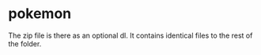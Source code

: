 # pokemon

The zip file is there as an optional dl. It contains identical files to the rest of the folder. 
